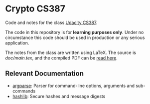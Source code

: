 # Crypto CS387

Code and notes for the class [Udacity CS387](https://classroom.udacity.com/courses/cs387).

The code in this repository is for **learning purposes only**.
Under no circumstance this code should be used in production or any serious application.

The notes from the class are written using LaTeX.
The source is _doc/main.tex_, and the compiled PDF can be [read here](./doc/main.pdf).

## Relevant Documentation

- [argparse](https://docs.python.org/3/library/argparse.html): Parser for command-line options, arguments and sub-commands
- [hashlib](https://docs.python.org/3/library/hashlib.html): Secure hashes and message digests
